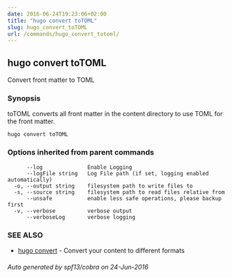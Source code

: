 ```yaml
---
date: 2016-06-24T19:23:06+02:00
title: "hugo convert toTOML"
slug: hugo_convert_toTOML
url: /commands/hugo_convert_totoml/
---
```

## hugo convert toTOML

Convert front matter to TOML

### Synopsis


toTOML converts all front matter in the content directory
to use TOML for the front matter.

```
hugo convert toTOML
```

### Options inherited from parent commands

```
      --log              Enable Logging
      --logFile string   Log File path (if set, logging enabled automatically)
  -o, --output string    filesystem path to write files to
  -s, --source string    filesystem path to read files relative from
      --unsafe           enable less safe operations, please backup first
  -v, --verbose          verbose output
      --verboseLog       verbose logging
```

### SEE ALSO
* [hugo convert](/commands/hugo_convert/)	 - Convert your content to different formats

###### Auto generated by spf13/cobra on 24-Jun-2016
